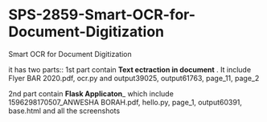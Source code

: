 # SPS-2859-Smart-OCR-for-Document-Digitization
Smart OCR for Document Digitization

it has two parts::
1st part contain __Text ectraction in document__ . It include Flyer BAR 2020.pdf, ocr.py and output39025, output61763, page_11, page_2

2nd part contain __Flask Applicaton___ which include 1596298170507_ANWESHA BORAH.pdf, hello.py, page_1, output60391, base.html and all the screenshots
